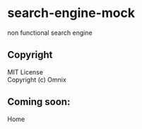 # search-engine-mock
non functional search engine

## Copyright
MIT License
<br>
Copyright (c) Omnix

## Coming soon:
Home
